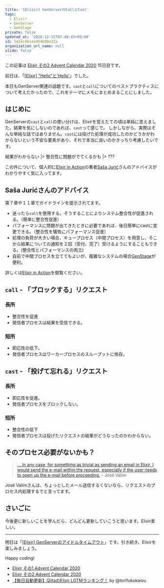 ```yaml
---
title: '[Elixir] GenServerのCallとCast'
tags:
  - Elixir
  - GenServer
  - GenStage
private: false
updated_at: '2020-12-15T07:49:45+09:00'
id: 542ec8bcea454b00a32a
organization_url_name: null
slide: false
---
```

この記事は [Elixir その2 Advent Calendar 2020](https://qiita.com/advent-calendar/2020/elixir2) 15日目です。

前日は、「[[Elixir] "Hello"と'Hello'](https://qiita.com/mnishiguchi/private/47e1da86b975dc7f5f7e)」でした。

本日もGenServer関連の話題です。`cast`と`call`についてのベストプラクティスについて考えたかったので、これをテーマにメモにまとめまることにしました。

## はじめに

GenServerの`cast`と`call`の使い分けは、Elixirを覚えたての頃は単純に思えました。結果を気にしないのであれば、`cast`って感じで。
しかしながら、実際はそんな単純な話ではありません。`cast`には投げた処理が成功したのかどうかがわからないという不安な要素があり、それで本当に良いのかきっちり考慮したいです。

結果がわからない |> 整合性に問題がでてくるかも |> ???

この件について、個人的に[Elixir in Action](https://www.manning.com/books/elixir-in-action-second-edition)の著者[Saša Jurić](https://www.theerlangelist.com/)さんのアドバイスがわかりやすく気に入ってます。

## Saša Jurićさんのアドバイス
 
第７章や１１章でガイドラインを提示されてます。

- 迷ったら`call`を使用する。そうすることによりシステム整合性が促進される。（簡単に整合性促進）
- パフォーマンスに問題が出てきたときに必要であれば、後日簡単にcastに変更できる。（整合性を犠牲にパフォーマンス促進）
- 処理の負荷が大きい場合、キュープロセス（中間プロセス）を用意し、そこから結果についての通知を２回（受付、完了）受けるようにすることもできる。(整合性とパフォーマンスの両立)
- 自前で中間プロセスを立ててもよいが、複雑なシステムの場合[GenStage](https://hexdocs.pm/gen_stage/GenStage.html)が便利。

詳しくは[Elixir in Action](https://www.manning.com/books/elixir-in-action-second-edition)を御覧ください。

## `call` - 「ブロックする」リクエスト

### 長所

- 整合性を促進
- 発信者プロセスは結果を受信できる。

### 短所

- 即応性の低下。
- 発信者プロセスはワーカープロセスのスループットに依存。

## `cast` - 「投げて忘れる」リクエスト

### 長所

- 即応性を促進。
- 発信者プロセスをブロックしない。

### 短所

- 整合性の低下
- 発信者プロセスは投げたリクエストの結果がどうなったのかわからない。

## そのプロセス必要がないかも？

> [... In any case, for something as trivial as sending an email in Elixir, I would send the e-mail within the request, especially if the user needs to open up the e-mail before proceeding.](https://dashbit.co/blog/you-may-not-need-redis-with-elixir) - José Valim

José Valimさんは、ちょっとしたメール送信するくないなら、リクエストのプロセス内処理するでと言ってます。

## さいごに

今後更に新しいことを学んだら、どんどん更新していこうと思います。Elixir楽しい。

---

明日は「[[Elixir] GenServerのアイドルタイムアウト](https://qiita.com/mnishiguchi/private/1bcef0e91a413879d79a)」です。引き続き、Elixirを楽しみましょう。

Happy coding!

- [Elixir その1 Advent Calendar 2020](https://qiita.com/advent-calendar/2020/elixir) 
- [Elixir その2 Advent Calendar 2020](https://qiita.com/advent-calendar/2020/elixir2) 
- [【毎日自動更新】QiitaのElixir LGTMランキング！](https://qiita.com/torifukukaiou/items/1edb3e961acf002478fd) by @torifukukaiou
